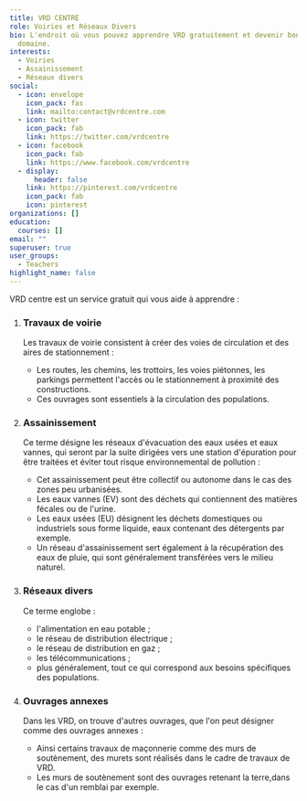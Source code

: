 ```yaml
---
title: VRD CENTRE
role: Voiries et Réseaux Divers
bio: L'endroit où vous pouvez apprendre VRD gratuitement et devenir bon dans ce
  domaine.
interests:
  - Voiries
  - Assainissement
  - Réseaux divers
social:
  - icon: envelope
    icon_pack: fas
    link: mailto:contact@vrdcentre.com
  - icon: twitter
    icon_pack: fab
    link: https://twitter.com/vrdcentre
  - icon: facebook
    icon_pack: fab
    link: https://www.facebook.com/vrdcentre
  - display:
      header: false
    link: https://pinterest.com/vrdcentre
    icon_pack: fab
    icon: pinterest
organizations: []
education:
  courses: []
email: ""
superuser: true
user_groups:
  - Teachers
highlight_name: false
---
```

VRD centre est un service gratuit qui vous aide à apprendre :

1. ### Travaux de voirie

   Les travaux de voirie consistent à créer des voies de circulation et des aires de stationnement :

   * Les routes, les chemins, les trottoirs, les voies piétonnes, les parkings permettent l'accès ou le stationnement à proximité des constructions.
   * Ces ouvrages sont essentiels à la circulation des populations.
2. ### Assainissement

   Ce terme désigne les réseaux d'évacuation des eaux usées et eaux vannes, qui seront par la suite dirigées vers une station d'épuration pour être traitées et éviter tout risque environnemental de pollution :

   * Cet assainissement peut être collectif ou autonome dans le cas des zones peu urbanisées.
   * Les eaux vannes (EV) sont des déchets qui contiennent des matières fécales ou de l'urine.
   * Les eaux usées (EU) désignent les déchets domestiques ou industriels sous forme liquide, eaux contenant des détergents par exemple.
   * Un réseau d'assainissement sert également à la récupération des eaux de pluie, qui sont généralement transférées vers le milieu naturel.
3. ### Réseaux divers

   Ce terme englobe :

   * l'alimentation en eau potable ;
   * le réseau de distribution électrique ;
   * le réseau de distribution en gaz ;
   * les télécommunications ;
   * plus généralement, tout ce qui correspond aux besoins spécifiques des populations.
4. ### Ouvrages annexes

   Dans les VRD, on trouve d'autres ouvrages, que l'on peut désigner comme des ouvrages annexes :

   * Ainsi certains travaux de maçonnerie comme des murs de soutènement, des murets sont réalisés dans le cadre de travaux de VRD.
   * Les murs de soutènement sont des ouvrages retenant la terre,dans le cas d'un remblai par exemple.
